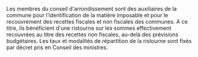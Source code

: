 Les membres du conseil d'arrondissement sont des auxiliaires de la commune pour l’identification de la matière imposable et pour le recouvrement des recettes fiscales et non fiscales des communes. A ce titre, ils bénéficient d'une ristourne sur les sommes effectivement recouvrées au titre des recettes non fiscales, au-delà des prévisions budgétaires. Les taux et modalités de répartition de la ristourne sont fixés par décret pris en Conseil des ministres.